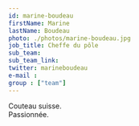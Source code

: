 ```yaml
---
id: marine-boudeau
firstName: Marine
lastName: Boudeau
photo: ./photos/marine-boudeau.jpg
job_title: Cheffe du pôle
sub_team:
sub_team_link:
twitter: marineboudeau
e-mail :
group : ["team"]
---
```


Couteau suisse.   
Passionnée.
